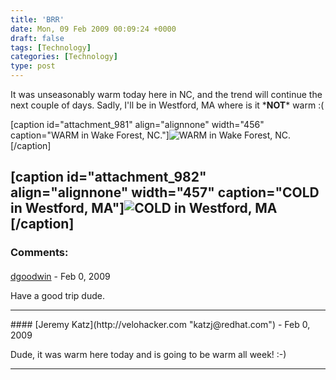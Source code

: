 ```yaml
---
title: 'BRR'
date: Mon, 09 Feb 2009 00:09:24 +0000
draft: false
tags: [Technology]
categories: [Technology]
type: post
---
```


It was unseasonably warm today here in NC, and the trend will continue the next couple of days. Sadly, I'll be in Westford, MA where is it \***NOT**\* warm :(

\[caption id="attachment\_981" align="alignnone" width="456" caption="WARM in Wake Forest, NC."\]![WARM in Wake Forest, NC.](http://zeusville.files.wordpress.com/2009/02/wakeforest.png "wakeforest")\[/caption\]

\[caption id="attachment\_982" align="alignnone" width="457" caption="COLD in Westford, MA"\]![COLD in Westford, MA](http://zeusville.files.wordpress.com/2009/02/westford.png "westford")\[/caption\]
---
### Comments:
#### 
[dgoodwin](http:// "dgoodwin@dangerouslyinc.com") - <time datetime="2009-02-08 22:02:44">Feb 0, 2009</time>

Have a good trip dude.
<hr />
#### 
[Jeremy Katz](http://velohacker.com "katzj@redhat.com") - <time datetime="2009-02-08 22:11:44">Feb 0, 2009</time>

Dude, it was warm here today and is going to be warm all week! :-)
<hr />

